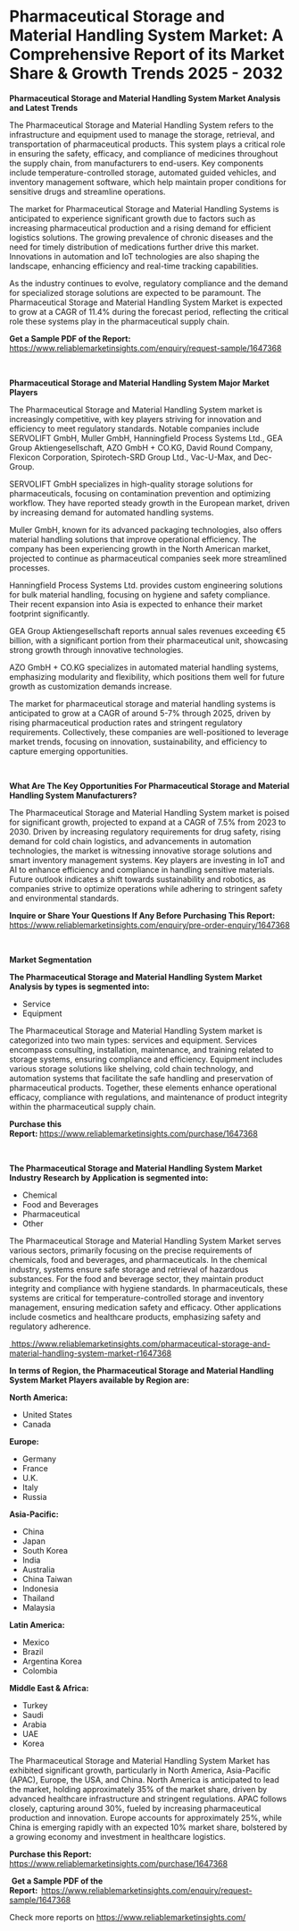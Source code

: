 <p><h1>Pharmaceutical Storage and Material Handling System Market: A Comprehensive Report of its Market Share & Growth Trends 2025 - 2032</h1></p><p><strong>Pharmaceutical Storage and Material Handling System Market Analysis and Latest Trends</strong></p>
<p><p>The Pharmaceutical Storage and Material Handling System refers to the infrastructure and equipment used to manage the storage, retrieval, and transportation of pharmaceutical products. This system plays a critical role in ensuring the safety, efficacy, and compliance of medicines throughout the supply chain, from manufacturers to end-users. Key components include temperature-controlled storage, automated guided vehicles, and inventory management software, which help maintain proper conditions for sensitive drugs and streamline operations.</p><p>The market for Pharmaceutical Storage and Material Handling Systems is anticipated to experience significant growth due to factors such as increasing pharmaceutical production and a rising demand for efficient logistics solutions. The growing prevalence of chronic diseases and the need for timely distribution of medications further drive this market. Innovations in automation and IoT technologies are also shaping the landscape, enhancing efficiency and real-time tracking capabilities.</p><p>As the industry continues to evolve, regulatory compliance and the demand for specialized storage solutions are expected to be paramount. The Pharmaceutical Storage and Material Handling System Market is expected to grow at a CAGR of 11.4% during the forecast period, reflecting the critical role these systems play in the pharmaceutical supply chain.</p></p>
<p><strong>Get a Sample PDF of the Report:&nbsp;</strong> <a href="https://www.reliablemarketinsights.com/enquiry/request-sample/1647368?utm_campaign=2221&utm_medium=2&utm_source=Github&utm_content=ia&utm_term=29032025&utm_id=pharmaceutical-storage-and-material-handling-system">https://www.reliablemarketinsights.com/enquiry/request-sample/1647368</a></p>
<p>&nbsp;</p>
<p><strong>Pharmaceutical Storage and Material Handling System Major Market Players</strong></p>
<p><p>The Pharmaceutical Storage and Material Handling System market is increasingly competitive, with key players striving for innovation and efficiency to meet regulatory standards. Notable companies include SERVOLIFT GmbH, Muller GmbH, Hanningfield Process Systems Ltd., GEA Group Aktiengesellschaft, AZO GmbH + CO.KG, David Round Company, Flexicon Corporation, Spirotech-SRD Group Ltd., Vac-U-Max, and Dec-Group.</p><p>SERVOLIFT GmbH specializes in high-quality storage solutions for pharmaceuticals, focusing on contamination prevention and optimizing workflow. They have reported steady growth in the European market, driven by increasing demand for automated handling systems.</p><p>Muller GmbH, known for its advanced packaging technologies, also offers material handling solutions that improve operational efficiency. The company has been experiencing growth in the North American market, projected to continue as pharmaceutical companies seek more streamlined processes.</p><p>Hanningfield Process Systems Ltd. provides custom engineering solutions for bulk material handling, focusing on hygiene and safety compliance. Their recent expansion into Asia is expected to enhance their market footprint significantly.</p><p>GEA Group Aktiengesellschaft reports annual sales revenues exceeding €5 billion, with a significant portion from their pharmaceutical unit, showcasing strong growth through innovative technologies. </p><p>AZO GmbH + CO.KG specializes in automated material handling systems, emphasizing modularity and flexibility, which positions them well for future growth as customization demands increase. </p><p>The market for pharmaceutical storage and material handling systems is anticipated to grow at a CAGR of around 5-7% through 2025, driven by rising pharmaceutical production rates and stringent regulatory requirements. Collectively, these companies are well-positioned to leverage market trends, focusing on innovation, sustainability, and efficiency to capture emerging opportunities.</p></p>
<p>&nbsp;</p>
<p><strong>What Are The Key Opportunities For Pharmaceutical Storage and Material Handling System Manufacturers?</strong></p>
<p><p>The Pharmaceutical Storage and Material Handling System market is poised for significant growth, projected to expand at a CAGR of 7.5% from 2023 to 2030. Driven by increasing regulatory requirements for drug safety, rising demand for cold chain logistics, and advancements in automation technologies, the market is witnessing innovative storage solutions and smart inventory management systems. Key players are investing in IoT and AI to enhance efficiency and compliance in handling sensitive materials. Future outlook indicates a shift towards sustainability and robotics, as companies strive to optimize operations while adhering to stringent safety and environmental standards.</p></p>
<p><strong>Inquire or Share Your Questions If Any Before Purchasing This Report:</strong> <a href="https://www.reliablemarketinsights.com/enquiry/pre-order-enquiry/1647368?utm_campaign=2221&utm_medium=2&utm_source=Github&utm_content=ia&utm_term=29032025&utm_id=pharmaceutical-storage-and-material-handling-system">https://www.reliablemarketinsights.com/enquiry/pre-order-enquiry/1647368</a></p>
<p>&nbsp;</p>
<p><strong>Market Segmentation</strong></p>
<p><strong>The Pharmaceutical Storage and Material Handling System Market Analysis by types is segmented into:</strong></p>
<p><ul><li>Service</li><li>Equipment</li></ul></p>
<p><p>The Pharmaceutical Storage and Material Handling System market is categorized into two main types: services and equipment. Services encompass consulting, installation, maintenance, and training related to storage systems, ensuring compliance and efficiency. Equipment includes various storage solutions like shelving, cold chain technology, and automation systems that facilitate the safe handling and preservation of pharmaceutical products. Together, these elements enhance operational efficacy, compliance with regulations, and maintenance of product integrity within the pharmaceutical supply chain.</p></p>
<p><strong>Purchase this Report:&nbsp;</strong><a href="https://www.reliablemarketinsights.com/purchase/1647368?utm_campaign=2221&utm_medium=2&utm_source=Github&utm_content=ia&utm_term=29032025&utm_id=pharmaceutical-storage-and-material-handling-system">https://www.reliablemarketinsights.com/purchase/1647368</a></p>
<p>&nbsp;</p>
<p><strong>The Pharmaceutical Storage and Material Handling System Market Industry Research by Application is segmented into:</strong></p>
<p><ul><li>Chemical</li><li>Food and Beverages</li><li>Pharmaceutical</li><li>Other</li></ul></p>
<p><p>The Pharmaceutical Storage and Material Handling System Market serves various sectors, primarily focusing on the precise requirements of chemicals, food and beverages, and pharmaceuticals. In the chemical industry, systems ensure safe storage and retrieval of hazardous substances. For the food and beverage sector, they maintain product integrity and compliance with hygiene standards. In pharmaceuticals, these systems are critical for temperature-controlled storage and inventory management, ensuring medication safety and efficacy. Other applications include cosmetics and healthcare products, emphasizing safety and regulatory adherence.</p></p>
<p><a href="https://www.reliablemarketinsights.com/pharmaceutical-storage-and-material-handling-system-market-r1647368?utm_campaign=2221&utm_medium=2&utm_source=Github&utm_content=ia&utm_term=29032025&utm_id=pharmaceutical-storage-and-material-handling-system">&nbsp;https://www.reliablemarketinsights.com/pharmaceutical-storage-and-material-handling-system-market-r1647368</a></p>
<p><strong>In terms of Region, the Pharmaceutical Storage and Material Handling System Market Players available by Region are:</strong></p>
<p>
    <p> <strong> North America: </strong>
        <ul>
            <li>United States</li>
            <li>Canada</li>
        </ul>
        </p> 
    <p> <strong> Europe: </strong>
        <ul>
            <li>Germany</li>
            <li>France</li>
            <li>U.K.</li>
            <li>Italy</li>
            <li>Russia</li>
        </ul>
        </p> 
    <p> <strong> Asia-Pacific: </strong>
        <ul>
            <li>China</li>
            <li>Japan</li>
            <li>South Korea</li>
            <li>India</li>
            <li>Australia</li>
            <li>China Taiwan</li>
            <li>Indonesia</li>
            <li>Thailand</li>
            <li>Malaysia</li>
        </ul>
        </p> 
    <p> <strong> Latin America: </strong>
        <ul>
            <li>Mexico</li>
            <li>Brazil</li>
            <li>Argentina Korea</li>
            <li>Colombia</li>
        </ul>
        </p> 
    <p> <strong> Middle East & Africa: </strong>
        <ul>
            <li>Turkey</li>
            <li>Saudi</li>
            <li>Arabia</li>
            <li>UAE</li>
            <li>Korea</li>
        </ul>
    </p>
    </p>
<p><p>The Pharmaceutical Storage and Material Handling System Market has exhibited significant growth, particularly in North America, Asia-Pacific (APAC), Europe, the USA, and China. North America is anticipated to lead the market, holding approximately 35% of the market share, driven by advanced healthcare infrastructure and stringent regulations. APAC follows closely, capturing around 30%, fueled by increasing pharmaceutical production and innovation. Europe accounts for approximately 25%, while China is emerging rapidly with an expected 10% market share, bolstered by a growing economy and investment in healthcare logistics.</p></p>
<p><strong>Purchase this Report: </strong><a href="https://www.reliablemarketinsights.com/purchase/1647368?utm_campaign=2221&utm_medium=2&utm_source=Github&utm_content=ia&utm_term=29032025&utm_id=pharmaceutical-storage-and-material-handling-system">https://www.reliablemarketinsights.com/purchase/1647368</a></p>
<p>&nbsp;<strong>Get a Sample PDF of the Report:&nbsp;&nbsp;</strong><a href="https://www.reliablemarketinsights.com/enquiry/request-sample/1647368?utm_campaign=2221&utm_medium=2&utm_source=Github&utm_content=ia&utm_term=29032025&utm_id=pharmaceutical-storage-and-material-handling-system">https://www.reliablemarketinsights.com/enquiry/request-sample/1647368</a></p>
<p><strong></strong></p>
<p>Check more reports on <a href="https://www.reliablemarketinsights.com/?utm_campaign=2221&utm_medium=2&utm_source=Github&utm_content=ia&utm_term=29032025&utm_id=pharmaceutical-storage-and-material-handling-system">https://www.reliablemarketinsights.com/</a></p>